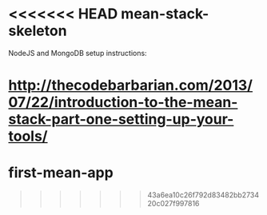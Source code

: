 <<<<<<< HEAD
mean-stack-skeleton
===================

NodeJS and MongoDB setup instructions:

http://thecodebarbarian.com/2013/07/22/introduction-to-the-mean-stack-part-one-setting-up-your-tools/
=======
first-mean-app
==============
>>>>>>> 43a6ea10c26f792d83482bb273420c027f997816
